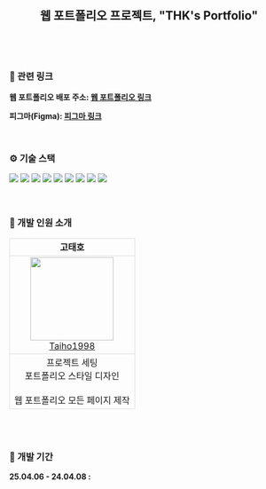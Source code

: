 <br>
<div align='center' alt="프로젝트 대표 이미지지"> </div>
<br>

## <br> <div align='center'> 웹 포트폴리오 프로젝트, "THK's Portfolio" </div> <br>

<br>

### 🔗 관련 링크

<b> 웹 포트폴리오 배포 주소: [웹 포트폴리오 링크](thkwebportfolio.netlify.app/)</b>

<b> 피그마(Figma): [피그마 링크](https://www.figma.com/design/uDOsnNP7xXQvsUChgp5Jmx/Wood-Portfolio-Draft?t=vzFBXXHQ9iJs29iq-0)</b>

<br>

### ⚙️ 기술 스택

<div>
  <!-- 개발 도구 -->
  <img src="https://img.shields.io/badge/git-F05032?style=for-the-badge&logo=git&logoColor=white">
  <img src="https://img.shields.io/badge/github-181717?style=for-the-badge&logo=github&logoColor=white">
  <img src="https://img.shields.io/badge/figma-666666?style=for-the-badge&logo=figma&logoColor=white">
  <!-- 빌드 도구 CNA -->
  <!-- <img src="https://img.shields.io/badge/vite-646CFF?style=for-the-badge&logo=vite&logoColor=white"> -->
  <!-- 프론트엔드 기본 기술 -->
  <img src="https://img.shields.io/badge/html5-E34F26?style=for-the-badge&logo=html5&logoColor=white">
  <img src="https://img.shields.io/badge/css-1572B6?style=for-the-badge&logo=css3&logoColor=white">
  <img src="https://img.shields.io/badge/TYPESCRIPT-3178C6?style=for-the-badge&logo=typescript&logoColor=white"/>
  <!-- 프레임워크 및 스타일링 -->
  <img src="https://img.shields.io/badge/NEXT.JS-000000?style=for-the-badge&logo=nextdotjs&logoColor=white">
  <img src="https://img.shields.io/badge/tailwindcss-06B6D4?style=for-the-badge&logo=tailwindcss&logoColor=white">
   <!-- 배포 -->
   <img src="https://img.shields.io/badge/netlify-00C7B7?style=for-the-badge&logo=netlify&logoColor=white">
 </div>
 <br>
 <br>
 
 ### 🐝 개발 인원 소개
 
 <table align='center' style="border-collapse: collapse;">
     <tr>
       <td style="border: 1px solid #ddd; text-align: center;"><p align="center" style="margin: 0;"><strong>고태호</strong></p></td>
     </tr>
     <tr>
       <td style="border: 1px solid #ddd; text-align: center;">
         <a href="https://github.com/Taiho1998">
           <img src="./public/images/reademe/taiho.png" width="150" height="150">
           <p align="center" style="margin: 0;">Taiho1998</p>
         </a>
       </td>
     </tr>
     <tr>
       <td style="border: 1px solid #ddd;">
         <p align="center" style="margin: 0;">
           프로젝트 세팅<br>
           포트폴리오 스타일 디자인<br>
           <br>
           웹 포트폴리오 모든 페이지 제작
         </p>
       </td>
     </tr>
 </table>
 <br>
 <br>
 
 ### 📆 개발 기간
 
 <b>25.04.06 - 24.04.08 : </b>

